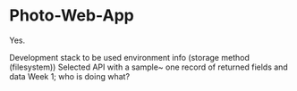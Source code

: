 # Photo-Web-App
Yes.


Development stack to be used
environment info (storage method (filesystem))
Selected API with a sample~ one record of returned fields and data
Week 1; who is doing what?
